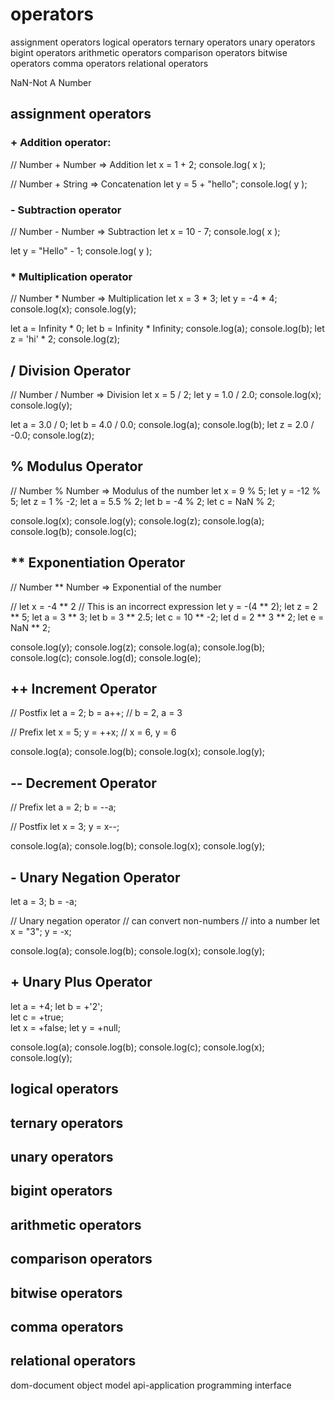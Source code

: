 # operators

assignment  operators
logical operators
ternary operators
unary operators
bigint operators
arithmetic operators
comparison operators
bitwise operators
comma operators
relational operators

NaN-Not A Number

## assignment  operators
### + Addition operator:
// Number + Number => Addition 
let x = 1 + 2;
console.log( x );

// Number + String => Concatenation
let y =  5 + "hello"; 
console.log( y );


### - Subtraction operator
// Number - Number => Subtraction 
let x = 10 - 7;
console.log( x );

let y = "Hello" - 1; 
console.log( y );


### * Multiplication operator
// Number * Number => Multiplication
let x = 3 * 3;
let y = -4 * 4; 
console.log(x);
console.log(y);

let a = Infinity * 0;
let b = Infinity * Infinity;
console.log(a);
console.log(b);
let z = 'hi' * 2; 
console.log(z);


## / Division Operator
// Number / Number => Division
let x = 5 / 2;
let y = 1.0 / 2.0;
console.log(x);
console.log(y);

let a = 3.0 / 0;
let b = 4.0 / 0.0;
console.log(a);
console.log(b);
let z = 2.0 / -0.0;
console.log(z);


## % Modulus Operator
// Number % Number => Modulus of the number
let x = 9 % 5;
let y = -12 % 5;
let z = 1 % -2;
let a = 5.5 % 2;
let b = -4 % 2;
let c = NaN % 2;

console.log(x);
console.log(y);
console.log(z);
console.log(a);
console.log(b);
console.log(c);


## ** Exponentiation Operator
// Number ** Number => Exponential of the number

// let x = -4 ** 2 // This is an incorrect expression
let y = -(4 ** 2);
let z = 2 ** 5;
let a = 3 ** 3;
let b = 3 ** 2.5; 
let c = 10 ** -2;
let d = 2 ** 3 ** 2; 
let e = NaN ** 2;

console.log(y);
console.log(z);
console.log(a);
console.log(b);
console.log(c);
console.log(d);
console.log(e);


## ++ Increment Operator
// Postfix 
let a = 2;
b = a++; // b = 2, a = 3

// Prefix
let x = 5;
y = ++x; // x = 6, y = 6

console.log(a);
console.log(b);
console.log(x);
console.log(y);


## -- Decrement Operator
// Prefix
let a = 2;
b = --a; 

// Postfix 
let x = 3;
y = x--;
 
console.log(a);
console.log(b);
console.log(x);
console.log(y);


## - Unary Negation Operator
let a = 3;
b = -a; 

// Unary negation operator
// can convert non-numbers
// into a number
let x = "3";
y = -x; 
  
console.log(a);
console.log(b);
console.log(x);
console.log(y);


## + Unary Plus Operator
let a =  +4;
let b = +'2';   
let c = +true;  
let x = +false; 
let y = +null;
     
console.log(a);
console.log(b);
console.log(c);
console.log(x);
console.log(y);




## logical operators

## ternary operators

## unary operators

## bigint operators

## arithmetic operators

## comparison operators

## bitwise operators

## comma operators

## relational operators

dom-document object model
api-application programming interface